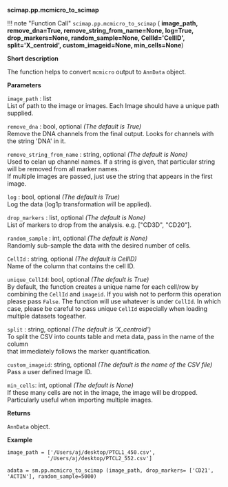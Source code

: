 **scimap.pp.mcmicro_to_scimap**

!!! note "Function Call"
    `scimap.pp.mcmicro_to_scimap` (
      **image_path,
      remove_dna=True,
      remove_string_from_name=None,
      log=True,
      drop_markers=None,
      random_sample=None,
      CellId='CellID',
      split='X_centroid',
      custom_imageid=None,
      min_cells=None**)

**Short description**

The function helps to convert `mcmicro` output to `AnnData` object.

**Parameters**

`image_path` : list  
List of path to the image or images. Each Image should have a unique path supplied.

`remove_dna` : bool, optional *(The default is True)*  
Remove the DNA channels from the final output. Looks for channels with the string 'DNA' in it.    

`remove_string_from_name` : string, optional *(The default is None)*  
Used to celan up channel names. If a string is given, that particular string will be removed from all marker names.  
If multiple images are passed, just use the string that appears in the first image.  

`log` : bool, optional *(The default is True)*  
Log the data (log1p transformation will be applied).  

`drop_markers` : list, optional *(The default is None)*  
List of markers to drop from the analysis. e.g. ["CD3D", "CD20"].  

`random_sample` : int, optional *(The default is None)*  
Randomly sub-sample the data with the desired number of cells.  

`CellId` : string, optional *(The default is CellID)*  
Name of the column that contains the cell ID.  

`unique_CellId`: bool, optional *(The default is True)*  
By default, the function creates a unique name for each cell/row by combining the 
`CellId` and `imageid`. If you wish not to perform this operation please pass `False`.
The function will use whatever is under `CellId`. In which case, please be careful to pass unique `CellId`
especially when loading multiple datasets togeather.  

`split` : string, optional *(The default is 'X_centroid')*  
To split the CSV into counts table and meta data, pass in the name of the column  
that immediately follows the marker quantification.  

`custom_imageid`: string, optional *(The default is the name of the CSV file)*  
Pass a user defined Image ID.  

`min_cells`: int, optional *(The default is None)*  
If these many cells are not in the image, the image will be dropped.  
Particularly useful when importing multiple images.  


**Returns**

`AnnData` object.

**Example**

```
image_path = ['/Users/aj/desktop/PTCL1_450.csv',
             '/Users/aj/desktop/PTCL2_552.csv']

adata = sm.pp.mcmicro_to_scimap (image_path, drop_markers= ['CD21', 'ACTIN'], random_sample=5000)
```
